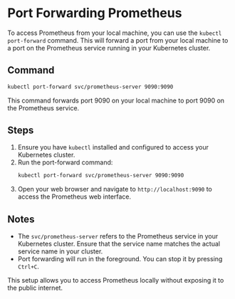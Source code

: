# Port Forwarding Prometheus

To access Prometheus from your local machine, you can use the `kubectl port-forward` command. This will forward a port from your local machine to a port on the Prometheus service running in your Kubernetes cluster.

## Command

```sh
kubectl port-forward svc/prometheus-server 9090:9090
```

This command forwards port 9090 on your local machine to port 9090 on the Prometheus service.

## Steps

1. Ensure you have `kubectl` installed and configured to access your Kubernetes cluster.
2. Run the port-forward command:
    ```sh
    kubectl port-forward svc/prometheus-server 9090:9090
    ```
3. Open your web browser and navigate to `http://localhost:9090` to access the Prometheus web interface.

## Notes

- The `svc/prometheus-server` refers to the Prometheus service in your Kubernetes cluster. Ensure that the service name matches the actual service name in your cluster.
- Port forwarding will run in the foreground. You can stop it by pressing `Ctrl+C`.

This setup allows you to access Prometheus locally without exposing it to the public internet.
